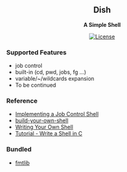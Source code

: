 <h2 align="center">
Dish
</h2> 

<p align="center">
<strong>A Simple Shell</strong>
</p>

<p align="center">
  <a href="LICENSE" >
    <img src="https://img.shields.io/github/license/caozhanhao/dish?label=License&style=flat-square&color=yellow" alt="License" />  
  </a>
</p>

### Supported Features
- job control
- built-in (cd, pwd, jobs, fg ...)  
- variable/~/wildcards expansion
- To be continued

### Reference
- [Implementing a Job Control Shell](https://www.gnu.org/software/libc/manual/html_node/Implementing-a-Shell.html)
- [build-your-own-shell](https://github.com/tokenrove/build-your-own-shell)
- [Writing Your Own Shell](https://www.cs.purdue.edu/homes/grr/SystemsProgrammingBook/Book/Chapter5-WritingYourOwnShell.pdf)
- [Tutorial - Write a Shell in C](https://brennan.io/2015/01/16/write-a-shell-in-c/)

### Bundled
- [fmtlib](https://github.com/fmtlib/fmt)